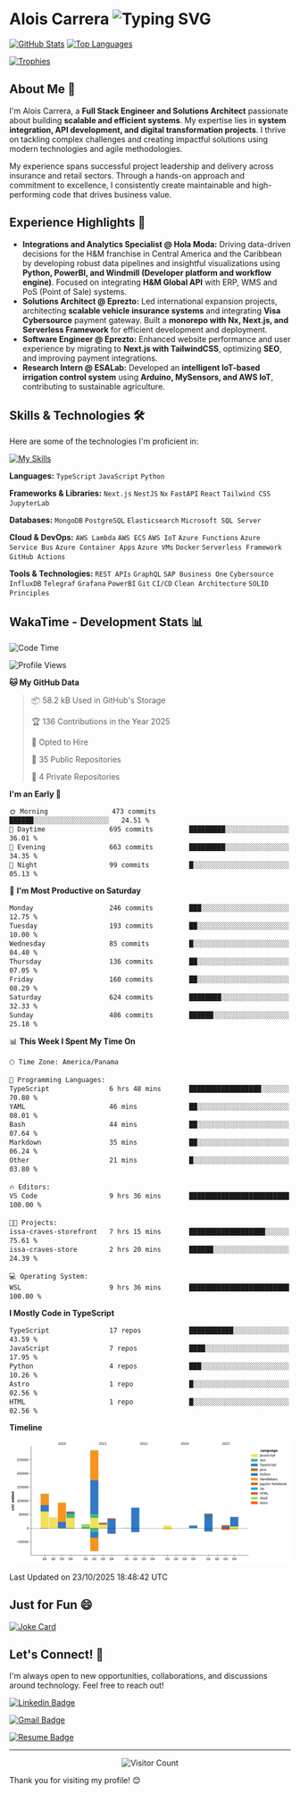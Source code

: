 # Alois Carrera <img src="https://readme-typing-svg.demolab.com?font=Fira+Code&size=28&pause=1000&color=36BCF7&width=435&lines=Full+Stack+Engineer;Solutions+Architect;Systems+Integration;API+Development;Scalable+Web+Apps;Passionate+Innovation" alt="Typing SVG" />

<!-- START: Header Image - Replace with your actual header image URL -->
<!-- <p align="center">
  <img src="YOUR_HEADER_IMAGE_URL_HERE" alt="Alois Carrera Header" width="800" />
</p> -->
<!-- END: Header Image -->

[![GitHub Stats](https://github-readme-stats.vercel.app/api?username=AloisCRR&show_icons=true&theme=dark)](https://github.com/AloisCRR)
[![Top Languages](https://github-readme-stats.vercel.app/api/top-langs/?username=AloisCRR&layout=compact&theme=dark)](https://github.com/AloisCRR)
<!-- [![GitHub Streak](https://streak-stats.demolab.com/?user=AloisCRR)](https://git.io/streak-stats) -->
[![Trophies](https://github-profile-trophy.vercel.app/?username=AloisCRR&theme=dark)](https://github.com/AloisCRR)

## About Me 👋

I'm Alois Carrera, a **Full Stack Engineer and Solutions Architect** passionate about building **scalable and efficient systems**.  My expertise lies in **system integration, API development, and digital transformation projects**.  I thrive on tackling complex challenges and creating impactful solutions using modern technologies and agile methodologies.

My experience spans successful project leadership and delivery across insurance and retail sectors. Through a hands-on approach and commitment to excellence, I consistently create maintainable and high-performing code that drives business value.

## Experience Highlights 🚀

* **Integrations and Analytics Specialist @ Hola Moda:** Driving data-driven decisions for the H&M franchise in Central America and the Caribbean by developing robust data pipelines and insightful visualizations using **Python, PowerBI, and Windmill (Developer platform and workflow engine)**. Focused on integrating **H&M Global API** with ERP, WMS and PoS (Point of Sale) systems.
* **Solutions Architect @ Eprezto:** Led international expansion projects, architecting **scalable vehicle insurance systems** and integrating **Visa Cybersource** payment gateway. Built a **monorepo with Nx, Next.js, and Serverless Framework** for efficient development and deployment.
* **Software Engineer @ Eprezto:** Enhanced website performance and user experience by migrating to **Next.js with TailwindCSS**, optimizing **SEO**, and improving payment integrations.
* **Research Intern @ ESALab:** Developed an **intelligent IoT-based irrigation control system** using **Arduino, MySensors, and AWS IoT**, contributing to sustainable agriculture.

## Skills & Technologies 🛠️

Here are some of the technologies I'm proficient in:

[![My Skills](https://skillicons.dev/icons?i=ts,js,py,nodejs,nextjs,nestjs,react,tailwind,mongodb,postgres,elasticsearch,aws,azure,docker,grafana,git,githubactions,graphql)](https://skillicons.dev)

**Languages:**
`TypeScript` `JavaScript` `Python`

**Frameworks & Libraries:**
`Next.js` `NestJS` `Nx` `FastAPI` `React` `Tailwind CSS` `JupyterLab`

**Databases:**
`MongoDB` `PostgreSQL` `Elasticsearch` `Microsoft SQL Server`

**Cloud & DevOps:**
`AWS Lambda` `AWS ECS` `AWS IoT` `Azure Functions` `Azure Service Bus` `Azure Container Apps` `Azure VMs` `Docker` `Serverless Framework` `GitHub Actions`

**Tools & Technologies:**
`REST APIs` `GraphQL` `SAP Business One` `Cybersource` `InfluxDB` `Telegraf` `Grafana` `PowerBI` `Git` `CI/CD` `Clean Architecture` `SOLID Principles`

## WakaTime - Development Stats 📊

<!--START_SECTION:waka-->
![Code Time](http://img.shields.io/badge/Code%20Time-2%2C001%20hrs%2026%20mins-blue)

![Profile Views](http://img.shields.io/badge/Profile%20Views-1-blue)

**🐱 My GitHub Data** 

> 📦 58.2 kB Used in GitHub's Storage 
 > 
> 🏆 136 Contributions in the Year 2025
 > 
> 💼 Opted to Hire
 > 
> 📜 35 Public Repositories 
 > 
> 🔑 4 Private Repositories 
 > 
**I'm an Early 🐤** 

```text
🌞 Morning                473 commits         ██████░░░░░░░░░░░░░░░░░░░   24.51 % 
🌆 Daytime                695 commits         █████████░░░░░░░░░░░░░░░░   36.01 % 
🌃 Evening                663 commits         █████████░░░░░░░░░░░░░░░░   34.35 % 
🌙 Night                  99 commits          █░░░░░░░░░░░░░░░░░░░░░░░░   05.13 % 
```
📅 **I'm Most Productive on Saturday** 

```text
Monday                   246 commits         ███░░░░░░░░░░░░░░░░░░░░░░   12.75 % 
Tuesday                  193 commits         ██░░░░░░░░░░░░░░░░░░░░░░░   10.00 % 
Wednesday                85 commits          █░░░░░░░░░░░░░░░░░░░░░░░░   04.40 % 
Thursday                 136 commits         ██░░░░░░░░░░░░░░░░░░░░░░░   07.05 % 
Friday                   160 commits         ██░░░░░░░░░░░░░░░░░░░░░░░   08.29 % 
Saturday                 624 commits         ████████░░░░░░░░░░░░░░░░░   32.33 % 
Sunday                   486 commits         ██████░░░░░░░░░░░░░░░░░░░   25.18 % 
```


📊 **This Week I Spent My Time On** 

```text
🕑︎ Time Zone: America/Panama

💬 Programming Languages: 
TypeScript               6 hrs 48 mins       ██████████████████░░░░░░░   70.80 % 
YAML                     46 mins             ██░░░░░░░░░░░░░░░░░░░░░░░   08.01 % 
Bash                     44 mins             ██░░░░░░░░░░░░░░░░░░░░░░░   07.64 % 
Markdown                 35 mins             ██░░░░░░░░░░░░░░░░░░░░░░░   06.24 % 
Other                    21 mins             █░░░░░░░░░░░░░░░░░░░░░░░░   03.80 % 

🔥 Editors: 
VS Code                  9 hrs 36 mins       █████████████████████████   100.00 % 

🐱‍💻 Projects: 
issa-craves-storefront   7 hrs 15 mins       ███████████████████░░░░░░   75.61 % 
issa-craves-store        2 hrs 20 mins       ██████░░░░░░░░░░░░░░░░░░░   24.39 % 

💻 Operating System: 
WSL                      9 hrs 36 mins       █████████████████████████   100.00 % 
```

**I Mostly Code in TypeScript** 

```text
TypeScript               17 repos            ███████████░░░░░░░░░░░░░░   43.59 % 
JavaScript               7 repos             ████░░░░░░░░░░░░░░░░░░░░░   17.95 % 
Python                   4 repos             ███░░░░░░░░░░░░░░░░░░░░░░   10.26 % 
Astro                    1 repo              █░░░░░░░░░░░░░░░░░░░░░░░░   02.56 % 
HTML                     1 repo              █░░░░░░░░░░░░░░░░░░░░░░░░   02.56 % 
```



**Timeline**

![Lines of Code chart](https://raw.githubusercontent.com/AloisCRR/AloisCRR/main/assets/bar_graph.png)


 Last Updated on 23/10/2025 18:48:42 UTC
<!--END_SECTION:waka-->

## Just for Fun 😄

<!-- START: Random Dev Joke - You can choose from Joke, Meme, or Quote. Using Joke for now.  You can switch to Meme or Quote if you prefer -->
[![Joke Card](https://readme-jokes.vercel.app/api)](https://readme-jokes.vercel.app/)
<!-- END: Random Dev Joke -->


## Let's Connect! 🤝

I'm always open to new opportunities, collaborations, and discussions around technology. Feel free to reach out!

[![Linkedin Badge](https://img.shields.io/badge/LinkedIn-0077B5?style=for-the-badge&logo=linkedin&logoColor=white)](https://www.linkedin.com/in/alois-carrera)
<!-- [![GitHub Badge](https://img.shields.io/badge/GitHub-100000?style=for-the-badge&logo=github&logoColor=white)](https://github.com/AloisCRR) -->

[![Gmail Badge](https://img.shields.io/badge/Gmail-D14836?style=for-the-badge&logo=gmail&logoColor=white)](mailto:aloiscarrera@gmail.com)

[![Resume Badge](https://img.shields.io/badge/Resume-000000?style=for-the-badge&logo=document&logoColor=white)](https://aloiscrr.github.io/resume/)
<!-- [![Twitter Badge](https://img.shields.io/badge/Twitter-1DA1F2?style=for-the-badge&logo=twitter&logoColor=white)](https://twitter.com/AloisCRR) -->

---

<p align="center">
  <img src="https://profile-counter.glitch.me/AloisCRR/count.svg" alt="Visitor Count"/>
</p>

Thank you for visiting my profile! 😊